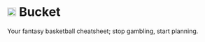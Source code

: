# <img height="20" src="./public/logos/logo_32.png"> Bucket

Your fantasy basketball cheatsheet; stop gambling, start planning.
